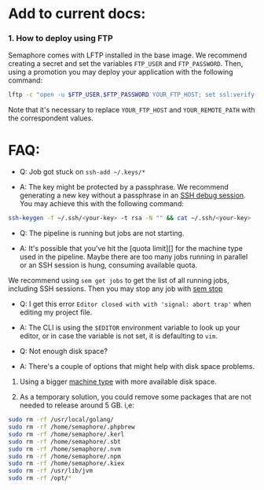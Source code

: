 # Add to current docs:

### 1. How to deploy using FTP

Semaphore comes with LFTP installed in the base image. We recommend creating a secret and set the variables `FTP_USER` and `FTP_PASSWORD`. Then, using a promotion you may deploy your application with the following command:

```bash
lftp -c "open -u $FTP_USER,$FTP_PASSWORD YOUR_FTP_HOST; set ssl:verify-certificate no; mirror -R ./ YOUR_REMOTE_PATH"
```

Note that it's necessary to replace `YOUR_FTP_HOST` and `YOUR_REMOTE_PATH` with the correspondent values.


# FAQ:

- Q: Job got stuck on `ssh-add ~/.keys/*`

- A: The key might be protected by a passphrase. We recommend generating a new key without a passphrase in an [SSH debug session][]. You may achieve this with the following command:

```bash
ssh-keygen -f ~/.ssh/<your-key> -t rsa -N "" && cat ~/.ssh/<your-key>
```
[SSH debug session]: https://docs.semaphoreci.com/use-cases/debugging-with-ssh-access/


- Q: The pipeline is running but jobs are not starting.

- A: It's possible that you've hit the [quota limit][] for the machine type used in the pipeline. Maybe there are too many jobs running in parallel or an SSH session is hung, consuming available quota. 

We recommend using `sem get jobs` to get the list of all running jobs, including SSH sessions. Then you may stop any job with [sem stop][]

[quota]: https://docs.semaphoreci.com/article/133-quotas-and-limits
[sem stop]: https://docs.semaphoreci.com/article/53-sem-reference#sem-get-examples

- Q: I get this error `Editor closed with with 'signal: abort trap'` when editing my project file.

- A: The CLI is using the `$EDITOR` environment variable to look up your editor, or in case the variable is not set, it is defaulting to `vim`.

- Q: Not enough disk space?

- A: There's a couple of options that might help with disk space problems.

1. Using a bigger [machine type][] with more available disk space.

[machine type]: https://docs.semaphoreci.com/article/20-machine-types#linux-machine-types.

2. As a temporary solution, you could remove some packages that are not needed to release around 5 GB. i,e:

```bash
sudo rm -rf /usr/local/golang/
sudo rm -rf /home/semaphore/.phpbrew
sudo rm -rf /home/semaphore/.kerl
sudo rm -rf /home/semaphore/.sbt
sudo rm -rf /home/semaphore/.nvm
sudo rm -rf /home/semaphore/.npm
sudo rm -rf /home/semaphore/.kiex
sudo rm -rf /usr/lib/jvm
sudo rm -rf /opt/*
```
